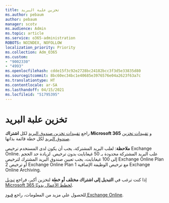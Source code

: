 ```yaml
---
title: تخزين علبة البريد
ms.author: pebaum
author: pebaum
manager: scotv
ms.audience: Admin
ms.topic: article
ms.service: o365-administration
ROBOTS: NOINDEX, NOFOLLOW
localization_priority: Priority
ms.collection: Adm_O365
ms.custom:
- "9002330"
- "4993"
ms.openlocfilehash: cdde15f3c92e2728bc24182bcc3f3d5e33835d80
ms.sourcegitcommit: 8bc60ec34bc1e40685e3976576e04a2623f63a7c
ms.translationtype: HT
ms.contentlocale: ar-SA
ms.lasthandoff: 04/15/2021
ms.locfileid: "51795395"
---
```

# <a name="mailbox-storage"></a>تخزين علبة البريد

راجع [تقييدات تخزين صندوق البريد](https://docs.microsoft.com/office365/servicedescriptions/exchange-online-service-description/exchange-online-limits#mailbox-storage-limits) لكل **اشتراك Microsoft 365** و [تقييدات تخزين صندوق البريد](https://docs.microsoft.com/office365/servicedescriptions/exchange-online-service-description/exchange-online-limits#storage-limits-across-standalone-plans) لكل خطة قائمة بذاتها. 

**ملاحظة**: لعلب البريد المشتركة، يجب أن يكون لدى المستخدم ترخيص Exchange Online. علب البريد المشتركة محدودة بـ 50 غيغابايت بدون ترخيص. لزيادة حد الحجم إلى 100 غيغابايت، يجب تعيين صندوق البريد المشترك لترخيص Exchange Online Plan 2 أو ترخيص Exchange Online Plan 1 مع ترخيص الوظيفة الإضافية Exchange Online Archiving.

إذا كنت ترغب في **التبديل إلى اشتراك مختلف أو خطة** لتخزين أكبر، فراجع [تبديل Microsoft 365 لخطط الأعمال يدويًا](https://docs.microsoft.com/microsoft-365/commerce/subscriptions/switch-plans-manually?view=o365-worldwide).

للحصول علي مزيد من المعلومات، راجع [قيود Exchange Online](https://docs.microsoft.com/office365/servicedescriptions/exchange-online-service-description/exchange-online-limits).
